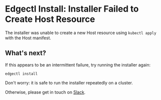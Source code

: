 # Edgectl Install: Installer Failed to Create Host Resource

The installer was unable to create a new Host resource using `kubectl apply` with the Host manifest.

## What's next?

If this appears to be an intermittent failure, try running the installer again:

```shell
edgectl install
```

Don't worry: it is safe to run the installer repeatedly on a cluster.

Otherwise, please get in touch on [Slack](http://d6e.co/slack).
